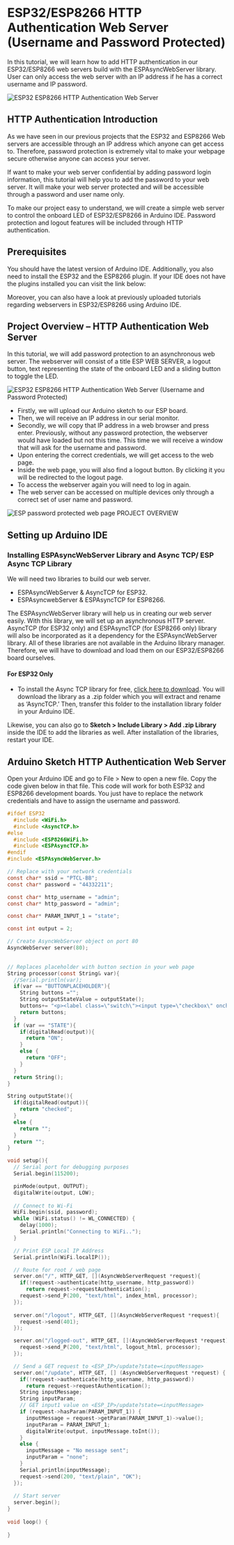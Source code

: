 # ESP32/ESP8266 HTTP Authentication Web Server (Username and Password Protected)

In this tutorial, we will learn how to add HTTP authentication in our ESP32/ESP8266 web servers build with the ESPAsyncWebServer library. User can only access the web server with an IP address if he has a correct username and IP password.

![ESP32 ESP8266 HTTP Authentication Web Server](https://microcontrollerslab.com/wp-content/uploads/2021/06/ESP32-ESP8266-HTTP-Authentication-Web-Server.jpg)


## HTTP Authentication Introduction

As we have seen in our previous projects that the ESP32 and ESP8266 Web servers are accessible through an IP address which anyone can get access to. Therefore, password protection is extremely vital to make your webpage secure otherwise anyone can access your server.

If want to make your web server confidential by adding password login information, this tutorial will help you to add the password to your web server. It will make your web server protected and will be accessible through a password and user name only.

To make our project easy to understand, we will create a simple web server to control the onboard LED of ESP32/ESP8266 in Arduino IDE. Password protection and logout features will be included through HTTP authentication.

## Prerequisites

You should have the latest version of Arduino IDE. Additionally, you also need to install the ESP32 and the ESP8266 plugin. If your IDE does not have the plugins installed you can visit the link below:


Moreover, you can also have a look at previously uploaded tutorials regarding webservers in ESP32/ESP8266 using Arduino IDE.

## Project Overview – HTTP Authentication Web Server

In this tutorial, we will add password protection to an asynchronous web server. The webserver will consist of a title ESP WEB SERVER, a logout button, text representing the state of the onboard LED and a sliding button to toggle the LED.

![ESP32 ESP8266 HTTP Authentication Web Server (Username and Password Protected)](https://microcontrollerslab.com/wp-content/uploads/2021/06/ESP32-ESP8266-HTTP-Authentication-Web-Server-Username-and-Password-Protected.jpg)

-   Firstly, we will upload our Arduino sketch to our ESP board.
-   Then, we will receive an IP address in our serial monitor.
-   Secondly, we will copy that IP address in a web browser and press enter. Previously, without any password protection, the webserver would have loaded but not this time. This time we will receive a window that will ask for the username and password.
-   Upon entering the correct credentials, we will get access to the web page.
-   Inside the web page, you will also find a logout button. By clicking it you will be redirected to the logout page.
-   To access the webserver again you will need to log in again.
-   The web server can be accessed on multiple devices only through a correct set of user name and password.

![ESP password protected web page PROJECT OVERVIEW](https://microcontrollerslab.com/wp-content/uploads/2021/06/ESP-password-protected-web-page-PROJECT-OVERVIEW.png)

## Setting up Arduino IDE

### Installing ESPAsyncWebServer Library and Async TCP/ ESP Async TCP Library

We will need two libraries to build our web server.

-   ESPAsyncWebServer & AsyncTCP for ESP32.
-   ESPAsyncwebServer & ESPAsyncTCP for ESP8266.

The ESPAsyncWebServer library will help us in creating our web server easily. With this library, we will set up an asynchronous HTTP server. AsyncTCP (for ESP32 only) and ESPAsyncTCP (for ESP8266 only) library will also be incorporated as it a dependency for the ESPAsyncWebServer library. All of these libraries are not available in the Arduino library manager. Therefore, we will have to download and load them on our ESP32/ESP8266 board ourselves.

#### For ESP32 Only

-   To install the Async TCP library for free,  [click here to download](https://github.com/me-no-dev/AsyncTCP/archive/master.zip). You will download the library as a .zip folder which you will extract and rename as ‘AsyncTCP.’ Then, transfer this folder to the installation library folder in your Arduino IDE.


Likewise, you can also go to  **Sketch > Include Library > Add .zip Library** inside the IDE to add the libraries as well. After installation of the libraries, restart your IDE.

## Arduino Sketch HTTP Authentication Web Server

Open your Arduino IDE and go to File > New to open a new file. Copy the code given below in that file. This code will work for both ESP32 and ESP8266 development boards. You just have to replace the network credentials and have to assign the username and password.

```c
#ifdef ESP32
  #include <WiFi.h>
  #include <AsyncTCP.h>
#else
  #include <ESP8266WiFi.h>
  #include <ESPAsyncTCP.h>
#endif
#include <ESPAsyncWebServer.h>

// Replace with your network credentials
const char* ssid = "PTCL-BB";
const char* password = "44332211";

const char* http_username = "admin";
const char* http_password = "admin";

const char* PARAM_INPUT_1 = "state";

const int output = 2;

// Create AsyncWebServer object on port 80
AsyncWebServer server(80);

 
// Replaces placeholder with button section in your web page
String processor(const String& var){
  //Serial.println(var);
  if(var == "BUTTONPLACEHOLDER"){
    String buttons ="";
    String outputStateValue = outputState();
    buttons+= "<p><label class=\"switch\"><input type=\"checkbox\" onchange=\"toggleCheckbox(this)\" id=\"output\" " + outputStateValue + "><span class=\"slider\"></span></label></p>";
    return buttons;
  }
  if (var == "STATE"){
    if(digitalRead(output)){
      return "ON";
    }
    else {
      return "OFF";
    }
  }
  return String();
}

String outputState(){
  if(digitalRead(output)){
    return "checked";
  }
  else {
    return "";
  }
  return "";
}

void setup(){
  // Serial port for debugging purposes
  Serial.begin(115200);

  pinMode(output, OUTPUT);
  digitalWrite(output, LOW);
  
  // Connect to Wi-Fi
  WiFi.begin(ssid, password);
  while (WiFi.status() != WL_CONNECTED) {
    delay(1000);
    Serial.println("Connecting to WiFi..");
  }

  // Print ESP Local IP Address
  Serial.println(WiFi.localIP());

  // Route for root / web page
  server.on("/", HTTP_GET, [](AsyncWebServerRequest *request){
    if(!request->authenticate(http_username, http_password))
      return request->requestAuthentication();
    request->send_P(200, "text/html", index_html, processor);
  });
    
  server.on("/logout", HTTP_GET, [](AsyncWebServerRequest *request){
    request->send(401);
  });

  server.on("/logged-out", HTTP_GET, [](AsyncWebServerRequest *request){
    request->send_P(200, "text/html", logout_html, processor);
  });

  // Send a GET request to <ESP_IP>/update?state=<inputMessage>
  server.on("/update", HTTP_GET, [] (AsyncWebServerRequest *request) {
    if(!request->authenticate(http_username, http_password))
      return request->requestAuthentication();
    String inputMessage;
    String inputParam;
    // GET input1 value on <ESP_IP>/update?state=<inputMessage>
    if (request->hasParam(PARAM_INPUT_1)) {
      inputMessage = request->getParam(PARAM_INPUT_1)->value();
      inputParam = PARAM_INPUT_1;
      digitalWrite(output, inputMessage.toInt());
    }
    else {
      inputMessage = "No message sent";
      inputParam = "none";
    }
    Serial.println(inputMessage);
    request->send(200, "text/plain", "OK");
  });
  
  // Start server
  server.begin();
}
  
void loop() {
  
}
```
